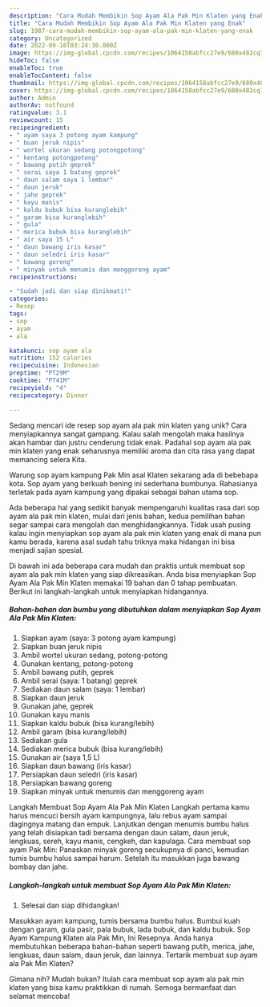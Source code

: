```yaml
---
description: "Cara Mudah Membikin Sop Ayam Ala Pak Min Klaten yang Enak"
title: "Cara Mudah Membikin Sop Ayam Ala Pak Min Klaten yang Enak"
slug: 1987-cara-mudah-membikin-sop-ayam-ala-pak-min-klaten-yang-enak
category: Uncategorized
date: 2022-09-16T03:24:30.000Z
image: https://img-global.cpcdn.com/recipes/1064158abfcc27e9/680x482cq70/sop-ayam-ala-pak-min-klaten-foto-resep-utama.jpg
hideToc: false
enableToc: true
enableTocContent: false
thumbnail: https://img-global.cpcdn.com/recipes/1064158abfcc27e9/680x482cq70/sop-ayam-ala-pak-min-klaten-foto-resep-utama.jpg
cover: https://img-global.cpcdn.com/recipes/1064158abfcc27e9/680x482cq70/sop-ayam-ala-pak-min-klaten-foto-resep-utama.jpg
author: Admin
authorAv: notfound
ratingvalue: 3.1
reviewcount: 15
recipeingredient:
- " ayam saya 3 potong ayam kampung"
- " buan jeruk nipis"
- " wortel ukuran sedang potongpotong"
- " kentang potongpotong"
- " bawang putih geprek"
- " serai saya 1 batang geprek"
- " daun salam saya 1 lembar"
- " daun jeruk"
- " jahe geprek"
- " kayu manis"
- " kaldu bubuk bisa kuranglebih"
- " garam bisa kuranglebih"
- " gula"
- " merica bubuk bisa kuranglebih"
- " air saya 15 L"
- " daun bawang iris kasar"
- " daun seledri iris kasar"
- " bawang goreng"
- " minyak untuk menumis dan menggoreng ayam"
recipeinstructions:

- "Sudah jadi dan siap dinikmati!"
categories:
- Resep
tags:
- sop
- ayam
- ala

katakunci: sop ayam ala 
nutrition: 152 calories
recipecuisine: Indonesian
preptime: "PT29M"
cooktime: "PT41M"
recipeyield: "4"
recipecategory: Dinner

---
```





Sedang mencari ide resep sop ayam ala pak min klaten yang unik? Cara menyiapkannya sangat gampang. Kalau salah mengolah maka hasilnya akan hambar dan justru cenderung tidak enak. Padahal sop ayam ala pak min klaten yang enak seharusnya memiliki aroma dan cita rasa yang dapat memancing selera Kita.





Warung sop ayam kampung Pak Min asal Klaten sekarang ada di bebebapa kota. Sop ayam yang berkuah bening ini sederhana bumbunya. Rahasianya terletak pada ayam kampung yang dipakai sebagai bahan utama sop.

Ada beberapa hal yang sedikit banyak mempengaruhi kualitas rasa dari sop ayam ala pak min klaten, mulai dari jenis bahan, kedua pemilihan bahan segar sampai cara mengolah dan menghidangkannya. Tidak usah pusing kalau ingin menyiapkan sop ayam ala pak min klaten yang enak di mana pun kamu berada, karena asal sudah tahu triknya maka hidangan ini bisa menjadi sajian spesial.






Di bawah ini ada beberapa cara mudah dan praktis untuk membuat sop ayam ala pak min klaten yang siap dikreasikan. Anda bisa menyiapkan Sop Ayam Ala Pak Min Klaten memakai 19 bahan dan 0 tahap pembuatan. Berikut ini langkah-langkah untuk menyiapkan hidangannya.

<!--inarticleads1-->

##### Bahan-bahan dan bumbu yang dibutuhkan dalam menyiapkan Sop Ayam Ala Pak Min Klaten:

1. Siapkan  ayam (saya: 3 potong ayam kampung)
1. Siapkan  buan jeruk nipis
1. Ambil  wortel ukuran sedang, potong-potong
1. Gunakan  kentang, potong-potong
1. Ambil  bawang putih, geprek
1. Ambil  serai (saya: 1 batang) geprek
1. Sediakan  daun salam (saya: 1 lembar)
1. Siapkan  daun jeruk
1. Gunakan  jahe, geprek
1. Gunakan  kayu manis
1. Siapkan  kaldu bubuk (bisa kurang/lebih)
1. Ambil  garam (bisa kurang/lebih)
1. Sediakan  gula
1. Sediakan  merica bubuk (bisa kurang/lebih)
1. Gunakan  air (saya 1,5 L)
1. Siapkan  daun bawang (iris kasar)
1. Persiapkan  daun seledri (iris kasar)
1. Persiapkan  bawang goreng
1. Siapkan  minyak untuk menumis dan menggoreng ayam


Langkah Membuat Sop Ayam Ala Pak Min Klaten Langkah pertama kamu harus mencuci bersih ayam kampungnya, lalu rebus ayam sampai dagingnya matang dan empuk. Lanjutkan dengan menumis bumbu halus yang telah disiapkan tadi bersama dengan daun salam, daun jeruk, lengkuas, sereh, kayu manis, cengkeh, dan kapulaga. Cara membuat sop ayam Pak Min: Panaskan minyak goreng secukupnya di panci, kemudian tumis bumbu halus sampai harum. Setelah itu masukkan juga bawang bombay dan jahe. 

<!--inarticleads2-->

##### Langkah-langkah untuk membuat Sop Ayam Ala Pak Min Klaten:


1. Selesai dan siap dihidangkan!

Masukkan ayam kampung, tumis bersama bumbu halus. Bumbui kuah dengan garam, gula pasir, pala bubuk, lada bubuk, dan kaldu bubuk. Sop Ayam Kampung Klaten ala Pak Min, Ini Resepnya. Anda hanya membutuhkan beberapa bahan-bahan seperti bawang putih, merica, jahe, lengkuas, daun salam, daun jeruk, dan lainnya. Tertarik membuat sup ayam ala Pak Min Klaten? 

Gimana nih? Mudah bukan? Itulah cara membuat sop ayam ala pak min klaten yang bisa kamu praktikkan di rumah. Semoga bermanfaat dan selamat mencoba!
